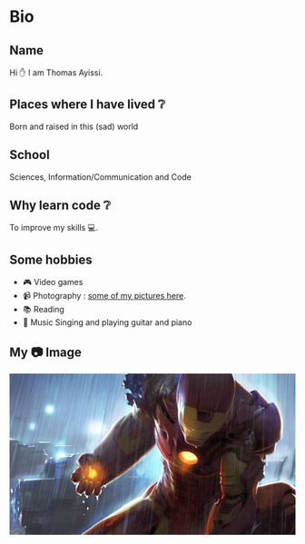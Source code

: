 # Bio

## Name

Hi :raised_hand: I am Thomas Ayissi.

## Places where I have lived :grey_question:

Born and raised in this (sad) world

## School

Sciences, Information/Communication and Code

## Why learn code :grey_question:

To improve my skills :computer:.

## Some hobbies

- :video_game: Video games
- :video_camera: Photography :
  [some of my pictures here](https://galerie-b.thomasayissi.tech/).
- :books: Reading
- :musical_note: Music Singing and playing guitar and piano


## My :camera: Image

![This is a picture of Thomas.](pic-thomas-ayissi.jpeg 'This is a sample image of Thomas.')

<!--
**thomas-ayissi/thomas-ayissi** is a ✨ _special_ ✨ repository because its `README.md` (this file) appears on your GitHub profile.

Here are some ideas to get you started:

- 🔭 I’m currently working on ...
- 🌱 I’m currently learning ...
- 👯 I’m looking to collaborate on ...
- 🤔 I’m looking for help with ...
- 💬 Ask me about ...
- 📫 How to reach me: ...
- 😄 Pronouns: ...
- ⚡ Fun fact: ...
-->
